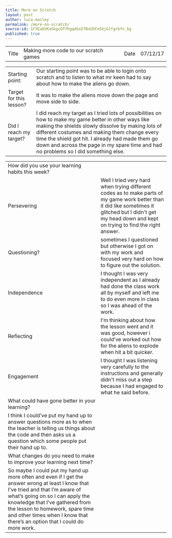 ```yaml
---
title: More on Scratch
layout: post
author: luca.mailey
permalink: /more-on-scratch/
source-id: 1F3Ea6VKaSkgcOTfhgq4GsEfBxU5Fe5XjG1fgrbfn_bg
published: true
---
```

<table>
  <tr>
    <td>Title</td>
    <td>Making more code to our scratch games</td>
    <td>Date</td>
    <td>07/12/17</td>
  </tr>
</table>


<table>
  <tr>
    <td>Starting point:</td>
    <td>Our starting point was to be able to login onto scratch and to listen to what mr keen had to say about how to make the aliens go down.</td>
  </tr>
  <tr>
    <td>Target for this lesson?</td>
    <td>It was to make the aliens move down the page and move side to side.</td>
  </tr>
  <tr>
    <td>Did I reach my target? </td>
    <td>I did reach my target as I tried lots of possibilities on how to make my game better in other ways like making the shields slowly dissolve by making lots of different costumes and making them change every time the shield got hit. I already had made them go down and across the page in my spare time and had no problems so I did something else.</td>
  </tr>
</table>


<table>
  <tr>
    <td>How did you use your learning habits this week?</td>
    <td></td>
  </tr>
  <tr>
    <td>Persevering</td>
    <td>Well I tried very hard when trying different codes as to make parts of my game work better than it did like sometimes it glitched but I didn't get my head down and kept on trying to find the right answer.</td>
  </tr>
  <tr>
    <td>Questioning?</td>
    <td>sometimes I questioned but otherwise I got on with my work and focused very hard on how to figure out the solution.</td>
  </tr>
  <tr>
    <td>Independence</td>
    <td>I thought I was very independent as I already had done the class work all by myself and left me to do even more in class so I was ahead of the work. </td>
  </tr>
  <tr>
    <td>Reflecting</td>
    <td>I'm thinking about how the lesson went and it was good, however i could’ve worked out how for the aliens to explode when hit a bit quicker.</td>
  </tr>
  <tr>
    <td>Engagement</td>
    <td>I thought I was listening very carefully to the instructions and generally didn't miss out a step because I had engaged to what he said before. </td>
  </tr>
  <tr>
    <td>What could have gone better in your learning?</td>
    <td></td>
  </tr>
  <tr>
    <td>I think I could’ve put my hand up to answer questions more as to when the teacher is telling us things about the code and then asks us a question which some people put their hand up to.</td>
    <td></td>
  </tr>
  <tr>
    <td>What changes do you need to make to improve your learning next time?</td>
    <td></td>
  </tr>
  <tr>
    <td>So maybe I could put my hand up more often and even if I get the answer wrong at least I know that I've tried and that I’m aware of what’s going on so I can apply the knowledge that I’ve gathered from the lesson to homework, spare time and other times when I know that there’s an option that I could do more work. </td>
    <td></td>
  </tr>
</table>


